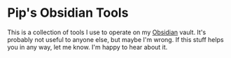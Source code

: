 # Pip's Obsidian Tools

This is a collection of tools I use to operate on my [Obsidian](https://obsidian.md) vault.
It's probably not useful to anyone else, but maybe I'm wrong.
If this stuff helps you in any way, let me know.
I'm happy to hear about it.
